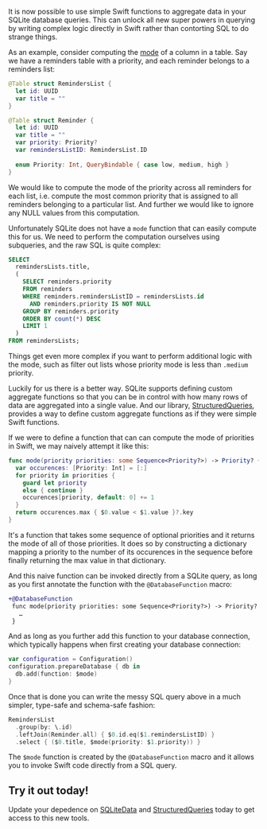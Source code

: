 It is now possible to use simple Swift functions to aggregate data in your SQLite database queries.
This can unlock all new super powers in querying by writing complex logic directly in Swift rather
than contorting SQL to do strange things.

As an example, consider computing the [mode](https://en.wikipedia.org/wiki/Mode_(statistics)) of a 
column in a table. Say we have a reminders table with a priority, and each reminder belongs to
a reminders list:

```swift
@Table struct RemindersList {
  let id: UUID
  var title = ""
}

@Table struct Reminder {
  let id: UUID
  var title = ""
  var priority: Priority?
  var remindersListID: RemindersList.ID
  
  enum Priority: Int, QueryBindable { case low, medium, high }
}
```

We would like to compute the mode of the priority across all reminders for each list, i.e. compute 
the most common priority that is assigned to all reminders belonging to a particular list. And 
further we would like to ignore any NULL values from this computation.

Unfortunately SQLite does not have a `mode` function that can easily compute this for us. We
need to perform the computation ourselves using subqueries, and the raw SQL is quite complex: 

```sql
SELECT 
  remindersLists.title,
  (
    SELECT reminders.priority
    FROM reminders
    WHERE reminders.remindersListID = remindersLists.id
      AND reminders.priority IS NOT NULL
    GROUP BY reminders.priority
    ORDER BY count(*) DESC
    LIMIT 1
  )
FROM remindersLists;
```

Things get even more complex if you want to perform additional logic with the mode, such as 
filter out lists whose priority mode is less than `.medium` priority.

Luckily for us there is a better way. SQLite supports defining custom aggregate functions so that
you can be in control with how many rows of data are aggregated into a single value. And our 
library, [StructuredQueries], provides a way to define custom aggregate functions as if they
were simple Swift functions.

[StructuredQueries]: http://github.com/pointfreeco/swift-structured-queries

 If we were to define a function that can can compute the mode of priorities in Swift, we may
 naively attempt it like this: 

```swift
func mode(priority priorities: some Sequence<Priority?>) -> Priority? {
  var occurences: [Priority: Int] = [:]
  for priority in priorities {
    guard let priority
    else { continue }
    occurences[priority, default: 0] += 1
  }
  return occurences.max { $0.value < $1.value }?.key
}
```

It's a function that takes some sequence of optional priorities and it returns the mode of all
of those priorities. It does so by constructing a dictionary mapping a priority to the number
of its occurences in the sequence before finally returning the max value in that dictionary.

And this naive function can be invoked directly from a SQLite query, as long as you first annotate
the function with the `@DatabaseFunction` macro:

```diff
+@DatabaseFunction
 func mode(priority priorities: some Sequence<Priority?>) -> Priority? {
   …
 }
```

And as long as you further add this function to your database connection, which typically happens
when first creating your database connection:

```swift
var configuration = Configuration()
configuration.prepareDatabase { db in
  db.add(function: $mode)
}
```

Once that is done you can write the messy SQL query above in a much simpler, type-safe and
schema-safe fashion:

```swift
RemindersList
  .group(by: \.id)
  .leftJoin(Reminder.all) { $0.id.eq($1.remindersListID) }
  .select { ($0.title, $mode(priority: $1.priority)) }
```

The `$mode` function is created by the `@DatabaseFunction` macro and it allows you to invoke
Swift code directly from a SQL query.


## Try it out today!

Update your depedence on [SQLiteData] and [StructuredQueries] today to get access to this new
tools.

[SQLiteData]: https://github.com/pointfreeco/sqlite-data
